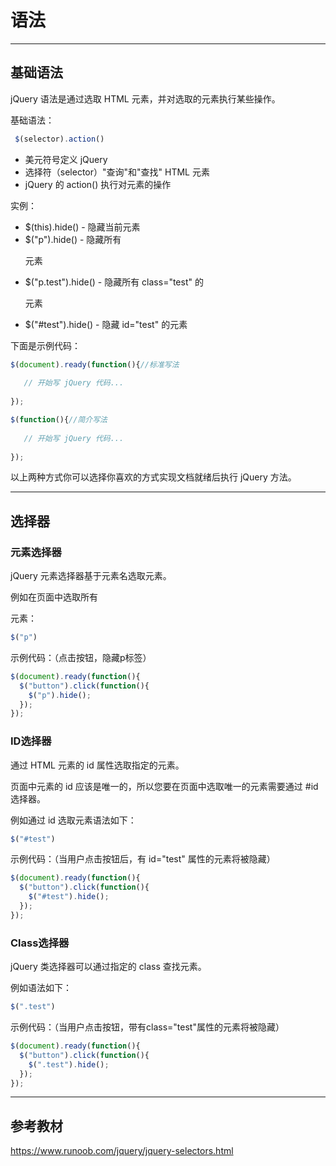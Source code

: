 # 语法

------

## 基础语法

jQuery 语法是通过选取 HTML 元素，并对选取的元素执行某些操作。

基础语法：

```javascript
 $(selector).action()
```

* 美元符号定义 jQuery
* 选择符（selector）"查询"和"查找" HTML 元素
* jQuery 的 action() 执行对元素的操作

实例：

* $(this).hide() - 隐藏当前元素
* $("p").hide() - 隐藏所有 <p> 元素
* $("p.test").hide() - 隐藏所有 class="test" 的 <p> 元素
* $("#test").hide() - 隐藏 id="test" 的元素

下面是示例代码：

```javascript
$(document).ready(function(){//标准写法
 
   // 开始写 jQuery 代码...
 
});

$(function(){//简介写法
 
   // 开始写 jQuery 代码...
 
});
```

以上两种方式你可以选择你喜欢的方式实现文档就绪后执行 jQuery 方法。

------

## 选择器

### 元素选择器

jQuery 元素选择器基于元素名选取元素。

例如在页面中选取所有 <p> 元素：

```javascript
$("p")
```

示例代码：（点击按钮，隐藏p标签）

```javascript
$(document).ready(function(){
  $("button").click(function(){
    $("p").hide();
  });
});
```

### ID选择器

通过 HTML 元素的 id 属性选取指定的元素。

页面中元素的 id 应该是唯一的，所以您要在页面中选取唯一的元素需要通过 #id 选择器。

例如通过 id 选取元素语法如下：

```javascript
$("#test")
```

示例代码：（当用户点击按钮后，有 id="test" 属性的元素将被隐藏）

```javascript
$(document).ready(function(){
  $("button").click(function(){
    $("#test").hide();
  });
});
```

### Class选择器

jQuery 类选择器可以通过指定的 class 查找元素。

例如语法如下：

```javascript
$(".test")
```

示例代码：（当用户点击按钮，带有class="test"属性的元素将被隐藏）

```javascript
$(document).ready(function(){
  $("button").click(function(){
    $(".test").hide();
  });
});
```

------

## 参考教材

https://www.runoob.com/jquery/jquery-selectors.html